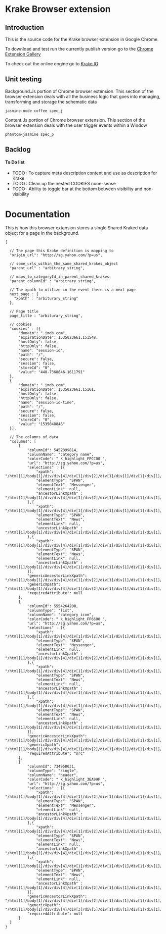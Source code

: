 # Krake Browser extension
## Introduction 

This is the source code for the Krake browser extension in Google Chrome.

To download and test run the currently publish version go to the 
[Chrome Extension Gallery](https://chrome.google.com/webstore/detail/krakeio/ofncgcgajhgnbkbmkdhbgkoopfbemhfj "Krake Browser Extension")

To check out the online engine go to
[Krake.IO](https://getdata.io "Data Harvesting")

## Unit testing
Background.Js portion of Chrome browser extension. This section of the browser extension deals with all the business logic that goes into
managing, transforming and storage the schematic data
```console
jasmine-node coffee spec_j
```

Content.Js portion of Chrome browser extension. This section of the browser extension deals with the user trigger events within a Window
```console
phantom-jasmine spec_p
```

## Backlog
#### To Do list
  - TODO : To capture meta description content and use as description for Krake
  - TODO : Clean up the nested COOKIES none-sense
  - TODO : Ability to toggle bar at the bottom between visibility and non-visibility

# Documentation
This is how this browser extension stores a single Shared Kraked data object for a page in the background.

    {
      
      // The page this Krake definition is mapping to
      "origin_url": "http://sg.yahoo.com/?p=us",
            
      // some_urls_within_the_same_shared_krakes_object
      "parent_url" : "arbitrary_string",
      
      // maps_to_categoryId_in_parent_shared_krakes
      "parent_columnId" : "arbitrary_string",
      
      // The xpath to utilize in the event there is a next page
      next_page : {
        "xpath" : "arbiturary_string"
      },
      
      // Page title
      page_title : "arbiturary_string",
      
      // cookies
      "cookies" : [{
          "domain": ".imdb.com",
          "expirationDate": 1535023661.151548,
          "hostOnly": false,
          "httpOnly": false,
          "name": "session-id",
          "path": "/",
          "secure": false,
          "session": false,
          "storeId": "0",
          "value": "448-7368846-1611791"
      },
      {
          "domain": ".imdb.com",
          "expirationDate": 1535023661.15161,
          "hostOnly": false,
          "httpOnly": false,
          "name": "session-id-time",
          "path": "/",
          "secure": false,
          "session": false,
          "storeId": "0",
          "value": "1535048846"
      }],
      
      // The columns of data
      "columns": [
          {
              "columnId": 5452399814,
              "columnName": "category name",
              "colorCode": " k_highlight_FFCC00 ",
              "url": "http://sg.yahoo.com/?p=us",
              "selections" : [{
                  "xpath": "/html[1]/body[1]/div/div[4]/div[1]/div[2]/div[1]/div[1]/div[1]/div[1]/div[2]/ol[1]/li[2]/a[1]/span[2]",
                  "elementType": "SPAN",
                  "elementText": "Messenger",
                  "elementLink": null,
                  "ancestorLinkXpath" : "/html[1]/body[1]/div/div[4]/div[1]/div[2]/div[1]/div[1]/div[1]/div[1]/div[2]/ol[1]/li[2]/a[1]"
              },{
                  "xpath": "/html[1]/body[1]/div/div[4]/div[1]/div[2]/div[1]/div[1]/div[1]/div[1]/div[2]/ol[1]/li[3]/a[1]/span[2]",
                  "elementType": "SPAN",
                  "elementText": "News",
                  "elementLink": null,
                  "ancestorLinkXpath" : "/html[1]/body[1]/div/div[4]/div[1]/div[2]/div[1]/div[1]/div[1]/div[1]/div[2]/ol[1]/li[2]/a[1]"
              },{
                  "xpath": "/html[1]/body[1]/div/div[4]/div[1]/div[2]/div[1]/div[1]/div[1]/div[1]/div[2]/ol[1]/li[3]/a[1]/span[2]",
                  "elementType": "SPAN",
                  "elementText": "News",
                  "elementLink": null,
                  "ancestorLinkXpath" : "/html[1]/body[1]/div/div[4]/div[1]/div[2]/div[1]/div[1]/div[1]/div[1]/div[2]/ol[1]/li[2]/a[1]"
              }],              
              "genericAncestorLinkXpath": "/html[1]/body[1]/div/div[4]/div[1]/div[2]/div[1]/div[1]/div[1]/div[1]/div[2]/ol[1]/li/a[1]",
              "genericXpath": "/html[1]/body[1]/div/div[4]/div[1]/div[2]/div[1]/div[1]/div[1]/div[1]/div[2]/ol[1]/li/a[1]/span[2]",
              "requiredAttribute": null
          },
          {
              "columnId": 5554264208,
              "columnType": "list",
              "columnName": "category icon",
              "colorCode": " k_highlight_FF6600 ",
              "url": "http://sg.yahoo.com/?p=us",
              "selections" : [{
                  "xpath": "/html[1]/body[1]/div/div[4]/div[1]/div[2]/div[1]/div[1]/div[1]/div[1]/div[2]/ol[1]/li[2]/a[1]/span[2]",
                  "elementType": "SPAN",
                  "elementText": "Messenger",
                  "elementLink": null,
                  "ancestorLinkXpath" : "/html[1]/body[1]/div/div[4]/div[1]/div[2]/div[1]/div[1]/div[1]/div[1]/div[2]/ol[1]/li[2]/a[1]"
              },{
                  "xpath": "/html[1]/body[1]/div/div[4]/div[1]/div[2]/div[1]/div[1]/div[1]/div[1]/div[2]/ol[1]/li[3]/a[1]/span[2]",
                  "elementType": "SPAN",
                  "elementText": "News",
                  "elementLink": null,
                  "ancestorLinkXpath" : "/html[1]/body[1]/div/div[4]/div[1]/div[2]/div[1]/div[1]/div[1]/div[1]/div[2]/ol[1]/li[2]/a[1]"
              },{
                  "xpath": "/html[1]/body[1]/div/div[4]/div[1]/div[2]/div[1]/div[1]/div[1]/div[1]/div[2]/ol[1]/li[3]/a[1]/span[2]",
                  "elementType": "SPAN",
                  "elementText": "News",
                  "elementLink": null,
                  "ancestorLinkXpath" : "/html[1]/body[1]/div/div[4]/div[1]/div[2]/div[1]/div[1]/div[1]/div[1]/div[2]/ol[1]/li[2]/a[1]"
              }],              
              "genericAncestorLinkXpath": "/html[1]/body[1]/div/div[4]/div[1]/div[2]/div[1]/div[1]/div[1]/div[1]/div[2]/ol[1]/li/a[1]",              
              "genericXpath": "/html[1]/body[1]/div/div[4]/div[1]/div[2]/div[1]/div[1]/div[1]/div[1]/div[2]/ol[1]/li/a[1]/span[1]/img[1]",
              "requiredAttribute": "src"
          },
          {
              "columnId": 734958031,
              "columnType": "single",
              "columnName": "header",
              "colorCode": " k_highlight_3EA99F ",
              "url": "http://sg.yahoo.com/?p=us",
              "selections" : [{
                  "xpath": "/html[1]/body[1]/div/div[4]/div[1]/div[2]/div[1]/div[1]/div[1]/div[1]/div[2]/ol[1]/li[2]/a[1]/span[2]",
                  "elementType": "SPAN",
                  "elementText": "Messenger",
                  "elementLink": null,
                  "ancestorLinkXpath" : "/html[1]/body[1]/div/div[4]/div[1]/div[2]/div[1]/div[1]/div[1]/div[1]/div[2]/ol[1]/li[2]/a[1]"
              },{
                  "xpath": "/html[1]/body[1]/div/div[4]/div[1]/div[2]/div[1]/div[1]/div[1]/div[1]/div[2]/ol[1]/li[3]/a[1]/span[2]",
                  "elementType": "SPAN",
                  "elementText": "News",
                  "elementLink": null,
                  "ancestorLinkXpath" : "/html[1]/body[1]/div/div[4]/div[1]/div[2]/div[1]/div[1]/div[1]/div[1]/div[2]/ol[1]/li[2]/a[1]"
              },{
                  "xpath": "/html[1]/body[1]/div/div[4]/div[1]/div[2]/div[1]/div[1]/div[1]/div[1]/div[2]/ol[1]/li[3]/a[1]/span[2]",
                  "elementType": "SPAN",
                  "elementText": "News",
                  "elementLink": null,
                  "ancestorLinkXpath" : "/html[1]/body[1]/div/div[4]/div[1]/div[2]/div[1]/div[1]/div[1]/div[1]/div[2]/ol[1]/li[2]/a[1]"
              }],
              "genericAncestorLinkXpath": "/html[1]/body[1]/div/div[4]/div[1]/div[2]/div[1]/div[1]/div[1]/div[1]/div[2]/ol[1]/li/a[1]",              
              "genericXpath": "/html[1]/body[1]/div/div[4]/div[3]/div[5]/div[1]/div[1]/div[1]/div[1]/ul[1]/li[1]/div[1]/div[1]/div[1]/div[1]/div[1]/h2[1]",
              "requiredAttribute": null
          }
      ]
    }